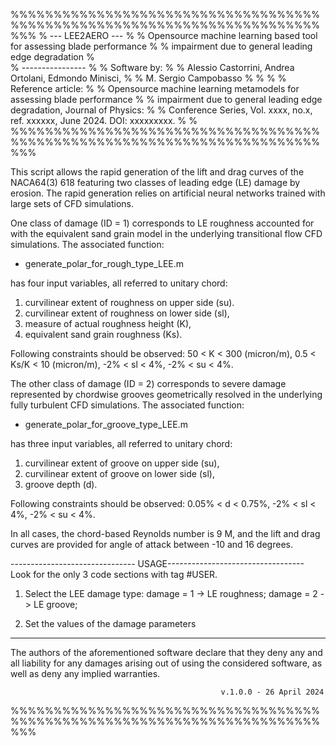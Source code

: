 %%%%%%%%%%%%%%%%%%%%%%%%%%%%%%%%%%%%%%%%%%%%%%%%%%%%%%%%%%%%%%%%%%%%%%%%%%%
%                           --- LEE2AERO ---                              %
% Opensource machine learning based tool for assessing blade performance  % 
%          impairment due to general leading edge degradation             %                      
%                           ----------------                              %
%                              Software by:                               %
%        Alessio Castorrini, Andrea Ortolani, Edmondo Minisci,            %
%                         M. Sergio Campobasso                            %
%                                                                         %
%                          Reference article:                             %
% Opensource machine learning metamodels for assessing blade performance  %
% impairment due to general leading edge degradation, Journal of Physics: % 
% Conference Series, Vol. xxxx, no.x, ref. xxxxxx, June 2024. DOI: xxxxxxxxx.
%                                                                         %
%%%%%%%%%%%%%%%%%%%%%%%%%%%%%%%%%%%%%%%%%%%%%%%%%%%%%%%%%%%%%%%%%%%%%%%%%%%

 This script allows the rapid generation of the lift and drag curves of 
 the NACA64(3) 618 featuring two classes of leading edge (LE) damage by 
 erosion. The rapid generation relies on artificial neural networks 
 trained with large sets of CFD simulations.

 One class of damage (ID = 1) corresponds to LE roughness accounted for 
 with the equivalent sand grain model in the underlying transitional flow 
 CFD simulations. The associated function:

 - generate_polar_for_rough_type_LEE.m

 has four input variables, all referred to unitary chord: 
 1) curvilinear extent of roughness on upper side (su). 
 2) curvilinear extent of roughness on lower side (sl), 
 3) measure of actual roughness height (K),        
 4) equivalent sand grain roughness (Ks).

 Following constraints should be observed: 
 50 < K < 300 (micron/m), 0.5 < Ks/K < 10 (micron/m), -2% < sl < 4%, 
 -2% < su < 4%.

 The other class of damage (ID = 2) corresponds to severe damage 
 represented by chordwise grooves geometrically resolved in the underlying 
 fully turbulent CFD simulations. 
 The associated function:
 
 - generate_polar_for_groove_type_LEE.m

 has three input variables, all referred to unitary chord: 
 1) curvilinear extent of groove on upper side (su),
 2) curvilinear extent of groove on lower side (sl),
 3) groove depth (d).

 Following constraints should be observed: 
 0.05% < d < 0.75%, -2% < sl < 4%, -2% < su < 4%.

 In all cases, the chord-based Reynolds number is 9 M, and the lift and 
 drag curves are provided for angle of attack between -10 and 16 degrees. 

 ------------------------------- USAGE----------------------------------
 Look for the only 3 code sections with tag #USER.
 1) Select the LEE damage type:
 damage = 1 -> LE roughness;
 damage = 2 -> LE groove;

 2) Set the values of the damage parameters
 -----------------------------------------------------------------------

 The authors of the aforementioned software declare that they deny any and 
 all liability for any damages arising out of using the considered 
 software, as well as deny any implied warranties.

                                                   v.1.0.0 - 26 April 2024 
%%%%%%%%%%%%%%%%%%%%%%%%%%%%%%%%%%%%%%%%%%%%%%%%%%%%%%%%%%%%%%%%%%%%%%%%%%%
